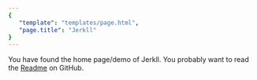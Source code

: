 ```yaml
---
{
   "template": "templates/page.html",
   "page.title": "Jerkll"
}
---
```

You have found the home page/demo of Jerkll. You probably want to read the
[Readme](https://github.com/captbaritone/jerkll) on GitHub.

